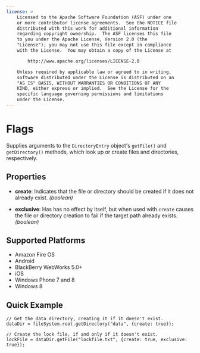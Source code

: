```yaml
---
license: >
    Licensed to the Apache Software Foundation (ASF) under one
    or more contributor license agreements.  See the NOTICE file
    distributed with this work for additional information
    regarding copyright ownership.  The ASF licenses this file
    to you under the Apache License, Version 2.0 (the
    "License"); you may not use this file except in compliance
    with the License.  You may obtain a copy of the License at

        http://www.apache.org/licenses/LICENSE-2.0

    Unless required by applicable law or agreed to in writing,
    software distributed under the License is distributed on an
    "AS IS" BASIS, WITHOUT WARRANTIES OR CONDITIONS OF ANY
    KIND, either express or implied.  See the License for the
    specific language governing permissions and limitations
    under the License.
---
```


# Flags

Supplies arguments to the `DirectoryEntry` object's `getFile()` and
`getDirectory()` methods, which look up or create files and
directories, respectively.

## Properties

- __create__: Indicates that the file or directory should be created if it does not already exist. _(boolean)_

- __exclusive__: Has has no effect by itself, but when used with `create` causes the file or directory creation to fail if the target path already exists. _(boolean)_

## Supported Platforms

- Amazon Fire OS
- Android
- BlackBerry WebWorks 5.0+
- iOS
- Windows Phone 7 and 8
- Windows 8

## Quick Example

    // Get the data directory, creating it if it doesn't exist.
    dataDir = fileSystem.root.getDirectory("data", {create: true});

    // Create the lock file, if and only if it doesn't exist.
    lockFile = dataDir.getFile("lockfile.txt", {create: true, exclusive: true});
